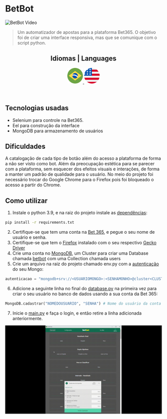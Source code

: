 # BetBot

![BetBot Video](./docs/images/video.gif)


> Um automatizador de apostas para a plataforma Bet365. O objetivo foi de criar uma interface responsiva, mas que se comunique com o script python. 

<div align="center">
	<h2> Idiomas | Languages </h2>
	<a href="https://jdaniloc.github.io/Individual-Bet365Bot/pt/">
		<img src="docs/images/br.png "
		alt="Português" width="50" height="50" />
	</a>
	<a href="https://jdaniloc.github.io/Individual-Bet365Bot/en/">
		<img src="docs/images/en.png "
		alt="English" width="50" height="50"/>
	</a>
</div><br><br>

## Tecnologias usadas
- Selenium para controle na Bet365.
- Eel para construção da interface
- MongoDB para armazenamento de usuários

## Dificuldades
A catalogação de cada tipo de botão além do acesso a plataforma de forma a não ser visto como bot. Além da preocupação estética para se parecer com a plataforma, sem esquecer dos efeitos visuais e interações, de forma a manter um padrão de qualidade para o usuário. No meio do projeto foi necessário trocar do Google Chrome para o Firefox pois foi bloqueado o acesso a partir do Chrome.

## Como utilizar
1. Instale o python 3.9, e na raiz do projeto instale as [dependências](./requirements.txt):
```bash
pip install -r requirements.txt
```
2. Certifique-se que tem uma conta na [Bet 365](https://www.bet365.com/), e pegue o seu nome de usuário e senha.
3. Certifique-se que tem o [Firefox](./src/widgets.py) instalado com o seu respectivo [Gecko Driver](https://www.take.net/blog/wp-content/cache/wp-rocket/take.net/blog/take-test/instalacao-geckodriver-driver-para-abrir-o-firefox-no-selenium/index-https.html_gzip) 
4. Crie uma conta no [MongoDB](https://medium.com/reprogramabr/conectando-no-banco-de-dados-cloud-mongodb-atlas-bca63399693f#:~:text=Acesse%20ao%20site%20do%20MongoDB,esquerdo%2C%20clique%20em%20Database%20Access.), um Cluster para criar uma Database chamada [betbot](./src/database.py) com uma Collection chamada users
5. Crie um arquivo na raiz do projeto chamado env.py com a [autenticação](https://docs.atlas.mongodb.com/tutorial/connect-to-your-cluster/) do seu Mongo:
```py
autenticacao = "mongodb+srv://<USUARIOMONGO>:<SENHAMONHO>@cluster<CLUSTERID>.mongodb.net/betbot?retryWrites=true&w=majority"
```
6. Adicione a seguinte linha no final do [database.py](./src/database.py) na primeira vez para criar o seu usuário no banco de dados usando a sua conta da Bet 365:
```py
MongoDB.cadastrar("NOMEDOUSUARIO", "SENHA") # Nome do usuário da conta da Bet e sua senha
```
7. Inicie o [main.py](./main.py) e faça o login, e então retire a linha adicionada anteriormente.

![Config Video](./docs/images/configVideo.gif)
